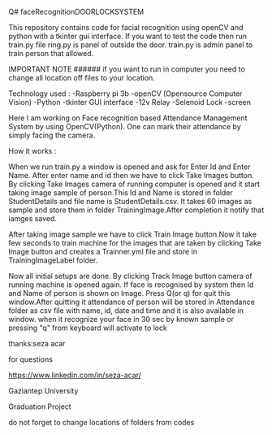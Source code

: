 Q# faceRecognitionDOORLOCKSYSTEM

This repository contains code for facial recognition using openCV and python with a tkinter gui interface. If you want to test the code then run train.py file
ring.py is panel of outside the door. 
train.py is admin panel to train person that allowed.

IMPORTANT NOTE ######
if you want to run in computer you need to change all location off files to your location.


Technology used :
-Raspberry pi 3b
-openCV (Opensource Computer Vision)
-Python
-tkinter GUI interface
-12v Relay
-Selenoid Lock
-screen 

Here I am working on Face recognition based Attendance Management System by using OpenCV(Python). One can mark their attendance by simply facing the camera. 

How it works :

When we run train.py a window is opened and ask for Enter Id and Enter Name. After enter name and id then we have to click Take Images button. By clicking Take Images camera of running computer is opened and it start taking image sample of person.This Id and Name is stored in folder StudentDetails and file name is StudentDetails.csv. It takes 60 images as sample and store them in folder TrainingImage.After completion it notify that iamges saved.

After taking image sample we have to click Train Image button.Now it take few seconds to train machine for the images that are taken by clicking Take Image button and creates a Trainner.yml file and store in TrainingImageLabel folder.

Now all initial setups are done. By clicking Track Image button camera of running machine is opened again. If face is recognised by system then Id and Name of person is shown on Image. Press Q(or q) for quit this window.After quitting it attendance of person will be stored in Attendance folder as csv file with name, id, date and time and it is also available in window.
when it recognize your face in 30 sec by known sample or pressing "q" from keyboard will activate to lock 

thanks:seza acar

for questions

https://www.linkedin.com/in/seza-acar/

Gaziantep University 

Graduation Project 


do not forget to change locations of folders from codes
